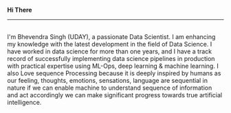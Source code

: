 <strong>  Hi There </strong><br>
<hr><br>
I'm Bhevendra Singh (UDAY), a passionate Data Scientist. I am enhancing my knowledge with the latest development in the field of Data Science.
I have worked in data science for more than one years, and I have a track record of successfully implementing data science pipelines in production with practical expertise using ML-Ops, deep learning & machine learning. 
I also Love sequence Processing because it is deeply inspired by humans as our feeling, thoughts, emotions, sensations, language are sequential in nature if we can enable machine to understand sequence of information and act accordingly we can make significant progress towards true artificial intelligence.
